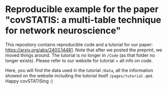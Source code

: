 # Reproducible example for the paper "covSTATIS: a multi-table technique for network neuroscience"

This repository contains reproducible code and a tutorial for our paper: https://arxiv.org/abs/2403.14481. Note that after we posted the preprint, we moved things around. The tutorial is no longer in `/Code` (as that folder no longer exists). Please refer to our website for tutorial + all info on code. 

Here, you will find the data used in the tutorial `/Data`, all the information showed on the website including the tutorial itself `/pages/tutorial.qmd`.
Happy covSTATISing :)
